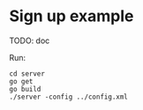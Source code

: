 Sign up example
===============

TODO: doc

Run:

	cd server
    go get
	go build
	./server -config ../config.xml
